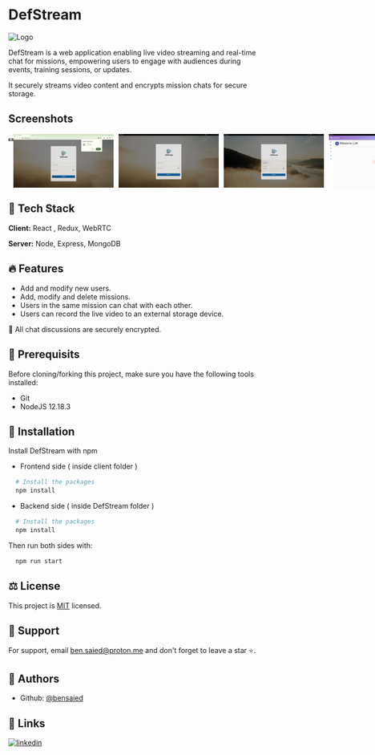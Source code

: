 # DefStream

![Logo](https://i.ibb.co/m8bBDC7/Def-Stream.png)

DefStream is a web application enabling live video streaming and real-time chat for missions, empowering users to engage with audiences during events, training sessions, or updates.

It securely streams video content and encrypts mission chats for secure storage.

## Screenshots

<div style="display: flex;">
    <a href="screenshots/1.PNG" target="_self"><img src="screenshots/1.PNG" alt="Screenshot 1" style="width: 200px; margin-right: 10px;"></a>
    <img src="screenshots/2.png" alt="Screenshot 2" style="width: 200px; margin-right: 10px;">
    <img src="screenshots/3.PNG" alt="Screenshot 3" style="width: 200px; margin-right: 10px;">
    <img src="screenshots/4.PNG" alt="Screenshot 4" style="width: 200px; margin-right: 10px;">
    <img src="screenshots/5.PNG" alt="Screenshot 5" style="width: 200px; margin-right: 10px;">
    <img src="screenshots/6.PNG" alt="Screenshot 6" style="width: 200px; margin-right: 10px;">
    <img src="screenshots/20.PNG" alt="Screenshot 20" style="width: 200px; margin-right: 10px;">
    <img src="screenshots/7.PNG" alt="Screenshot 7" style="width: 200px; margin-right: 10px;">
    <img src="screenshots/8.PNG" alt="Screenshot 8" style="width: 200px; margin-right: 10px;">
    <img src="screenshots/9.PNG" alt="Screenshot 9" style="width: 200px; margin-right: 10px;">
    <img src="screenshots/10.PNG" alt="Screenshot 10" style="width: 200px; margin-right: 10px;">
    <img src="screenshots/11.PNG" alt="Screenshot 11" style="width: 200px; margin-right: 10px;">
    <img src="screenshots/12.PNG" alt="Screenshot 12" style="width: 200px; margin-right: 10px;">
    <img src="screenshots/13.PNG" alt="Screenshot 13" style="width: 200px; margin-right: 10px;">
    <img src="screenshots/14.PNG" alt="Screenshot 14" style="width: 200px; margin-right: 10px;">
    <img src="screenshots/15.PNG" alt="Screenshot 15" style="width: 200px; margin-right: 10px;">
    <img src="screenshots/16.PNG" alt="Screenshot 16" style="width: 200px; margin-right: 10px;">
    <img src="screenshots/17.PNG" alt="Screenshot 17" style="width: 200px; margin-right: 10px;">
    <img src="screenshots/18.PNG" alt="Screenshot 18" style="width: 200px; margin-right: 10px;">
    <img src="screenshots/19.PNG" alt="Screenshot 19" style="width: 200px; margin-right: 10px;">
</div>

## 🧰 Tech Stack

**Client:** React , Redux, WebRTC

**Server:** Node, Express, MongoDB

## 🔥 Features

- Add and modify new users.
- Add, modify and delete missions.
- Users in the same mission can chat with each other.
- Users can record the live video to an external storage device.

🚩 All chat discussions are securely encrypted.

## 📑 Prerequisits

Before cloning/forking this project, make sure you have the following tools installed:

- Git
- NodeJS 12.18.3

## 🚀 Installation

Install DefStream with npm

- Frontend side ( inside client folder )

```bash
  # Install the packages
  npm install
```

- Backend side ( inside DefStream folder )

```bash
  # Install the packages
  npm install
```

Then run both sides with:

```bash
  npm run start
```

## ⚖️ License

This project is [MIT](https://choosealicense.com/licenses/mit/) licensed.

## 💝 Support

For support, email ben.saied@proton.me and don't forget to leave a star ⭐️.

## 📝 Authors

- Github: [@bensaied](https://www.github.com/bensaied)

## 🔗 Links

[![linkedin](https://img.shields.io/badge/linkedin-0A66C2?style=for-the-badge&logo=linkedin&logoColor=white)](https://www.linkedin.com/in/oussama-ben-saayeed/)
